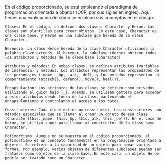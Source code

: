 En el código proporcionado, se está empleando el paradigma de programación orientada a objetos (OOP, por sus siglas en
inglés). Aquí tienes una explicación de cómo se emplean sus conceptos en el código:

    Clases: En el código, se definen dos clases: Character y Heroe. Las clases son plantillas para crear objetos. En este caso, Character es una clase base, y Heroe es una subclase que hereda de la clase Character.

    Herencia: La clase Heroe hereda de la clase Character utilizando la palabra clave extends. Al heredar, la subclase (Heroe) obtiene todos los atributos y métodos de la clase base (Character).

    Atributos y métodos: En ambas clases, se definen atributos (variables de instancia) y métodos. Los atributos representan las propiedades de los personajes (_name, _hp, _atk, _def), y los métodos representan su comportamiento (attack(), defend(), move(), heal()).

    Encapsulación: Los atributos de las clases se definen como privados utilizando el guion bajo (_). Además, se utilizan getters para acceder a estos atributos desde fuera de la clase, manteniendo el encapsulamiento y controlando el acceso a los datos.

    Constructores: Cada clase define un constructor. Los constructores son métodos especiales que se llaman al crear un objeto de esa clase (Character(this._name, this._hp, this._atk, this._def)). En el caso de Heroe, se utiliza super para llamar al constructor de la clase base Character.

    Polimorfismo: Aunque no se muestra en el código proporcionado, el polimorfismo es un concepto fundamental en la programación orientada a objetos. Se refiere a la capacidad de un objeto para tomar varias formas. Por ejemplo, varios objetos de diferentes subclases pueden ser tratados como objetos de la clase base. En este caso, un objeto Heroe podría ser tratado como un Character.